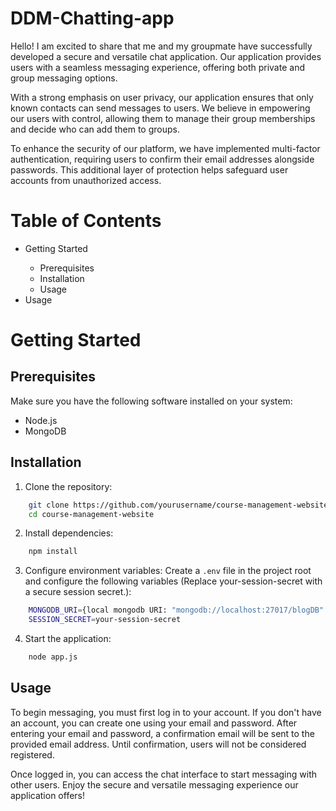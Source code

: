 # DDM-Chatting-app
Hello! I am excited to share that me and my groupmate have successfully developed a secure and versatile chat application. Our application provides users with a seamless messaging experience, offering both private and group messaging options.

With a strong emphasis on user privacy, our application ensures that only known contacts can send messages to users. We believe in empowering our users with control, allowing them to manage their group memberships and decide who can add them to groups.

To enhance the security of our platform, we have implemented multi-factor authentication, requiring users to confirm their email addresses alongside passwords. This additional layer of protection helps safeguard user accounts from unauthorized access.

# Table of Contents
<ul> 
    <li>Getting Started</li>
        <ul> 
            <li>Prerequisites</li>
            <li>Installation</li>
            <li>Usage</li>
        </ul>
    <li>Usage</li>
</ul>

# Getting Started
## Prerequisites
Make sure you have the following software installed on your system:
<ul> 
    <li>Node.js</li>
    <li>MongoDB</li>
</ul>

## Installation
1. Clone the repository:
```bash
    git clone https://github.com/yourusername/course-management-website.git
    cd course-management-website
```
2. Install dependencies:
```bash
    npm install
```
3. Configure environment variables:
Create a `.env` file in the project root and configure the following variables
(Replace your-session-secret with a secure session secret.):
```bash
    MONGODB_URI={local mongodb URI: "mongodb://localhost:27017/blogDB" or online URI such as AWS}
    SESSION_SECRET=your-session-secret
```
4. Start the application:
```bash
    node app.js
```

## Usage
To begin messaging, you must first log in to your account. If you don't have an account, you can create one using your email and password. After entering your email and password, a confirmation email will be sent to the provided email address. Until confirmation, users will not be considered registered.

Once logged in, you can access the chat interface to start messaging with other users. Enjoy the secure and versatile messaging experience our application offers!







